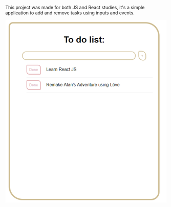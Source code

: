 This project was made for both JS and React studies, it's a simple application to add and remove tasks using inputs and events.

![Print](print.png)